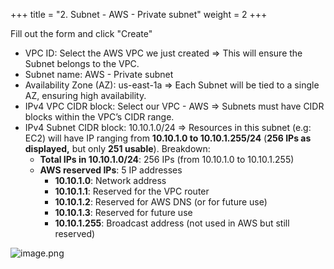 +++
title = "2. Subnet - AWS - Private subnet"
weight = 2
+++


Fill out the form and click "Create"

- VPC ID: Select the AWS VPC we just created
⇒ This will ensure the Subnet belongs to the VPC.
- Subnet name: AWS - Private subnet
- Availability Zone (AZ): us-east-1a
⇒ Each Subnet will be tied to a single AZ, ensuring high availability.
- IPv4 VPC CIDR block: Select our VPC - AWS
⇒ Subnets must have CIDR blocks within the VPC’s CIDR range.
- IPv4 Subnet CIDR block: 10.10.1.0/24
⇒ Resources in this subnet (e.g: EC2) will have IP ranging from **10.10.1.0 to 10.10.1.255/24** (**256 IPs as displayed,** but only **251 usable**). Breakdown:
	- **Total IPs in 10.10.1.0/24**: 256 IPs (from 10.10.1.0 to 10.10.1.255)
	- **AWS reserved IPs**: 5 IP addresses
		- **10.10.1.0**: Network address
		- **10.10.1.1**: Reserved for the VPC router
		- **10.10.1.2**: Reserved for AWS DNS (or for future use)
		- **10.10.1.3**: Reserved for future use
		- **10.10.1.255**: Broadcast address (not used in AWS but still reserved)

![image.png](/images/003-iii-setup-vpc-aws-resources/9-336192-image.png)


